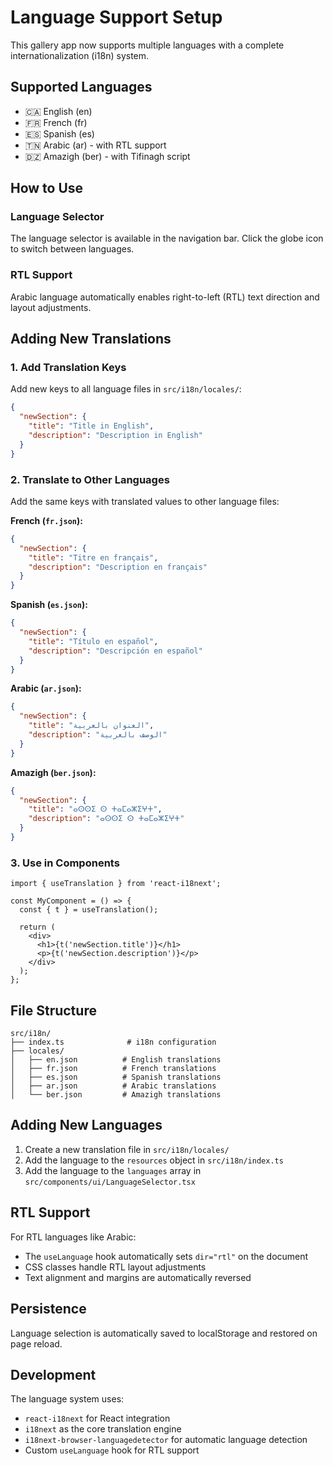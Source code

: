 # Language Support Setup

This gallery app now supports multiple languages with a complete internationalization (i18n) system.

## Supported Languages

- 🇨🇦 English (en)
- 🇫🇷 French (fr)
- 🇪🇸 Spanish (es)
- 🇹🇳 Arabic (ar) - with RTL support
- 🇩🇿 Amazigh (ber) - with Tifinagh script

## How to Use

### Language Selector
The language selector is available in the navigation bar. Click the globe icon to switch between languages.

### RTL Support
Arabic language automatically enables right-to-left (RTL) text direction and layout adjustments.

## Adding New Translations

### 1. Add Translation Keys
Add new keys to all language files in `src/i18n/locales/`:

```json
{
  "newSection": {
    "title": "Title in English",
    "description": "Description in English"
  }
}
```

### 2. Translate to Other Languages
Add the same keys with translated values to other language files:

**French (`fr.json`):**
```json
{
  "newSection": {
    "title": "Titre en français",
    "description": "Description en français"
  }
}
```

**Spanish (`es.json`):**
```json
{
  "newSection": {
    "title": "Título en español",
    "description": "Descripción en español"
  }
}
```

**Arabic (`ar.json`):**
```json
{
  "newSection": {
    "title": "العنوان بالعربية",
    "description": "الوصف بالعربية"
  }
}
```

**Amazigh (`ber.json`):**
```json
{
  "newSection": {
    "title": "ⴰⵙⵙⵉ ⵙ ⵜⴰⵎⴰⵣⵉⵖⵜ",
    "description": "ⴰⵙⵙⵉ ⵙ ⵜⴰⵎⴰⵣⵉⵖⵜ"
  }
}
```

### 3. Use in Components

```tsx
import { useTranslation } from 'react-i18next';

const MyComponent = () => {
  const { t } = useTranslation();
  
  return (
    <div>
      <h1>{t('newSection.title')}</h1>
      <p>{t('newSection.description')}</p>
    </div>
  );
};
```

## File Structure

```
src/i18n/
├── index.ts              # i18n configuration
├── locales/
│   ├── en.json          # English translations
│   ├── fr.json          # French translations
│   ├── es.json          # Spanish translations
│   ├── ar.json          # Arabic translations
│   └── ber.json         # Amazigh translations
```

## Adding New Languages

1. Create a new translation file in `src/i18n/locales/`
2. Add the language to the `resources` object in `src/i18n/index.ts`
3. Add the language to the `languages` array in `src/components/ui/LanguageSelector.tsx`

## RTL Support

For RTL languages like Arabic:
- The `useLanguage` hook automatically sets `dir="rtl"` on the document
- CSS classes handle RTL layout adjustments
- Text alignment and margins are automatically reversed

## Persistence

Language selection is automatically saved to localStorage and restored on page reload.

## Development

The language system uses:
- `react-i18next` for React integration
- `i18next` as the core translation engine
- `i18next-browser-languagedetector` for automatic language detection
- Custom `useLanguage` hook for RTL support 